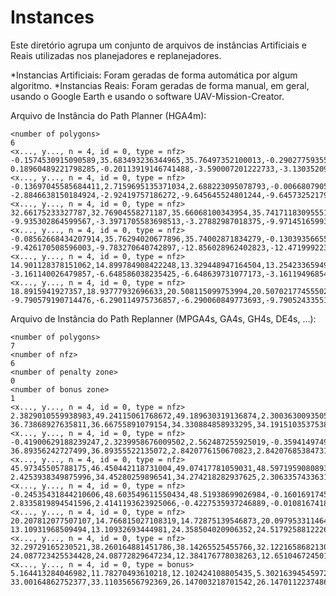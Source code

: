 # Instances

Este diretório agrupa um conjunto de arquivos de instâncias Artificiais e Reais utilizadas nos planejadores e replanejadores.

*Instancias Artificiais: Foram geradas de forma automática por algum algoritmo.
*Instancias Reais: Foram geradas de forma manual, em geral, usando o Google Earth e usando o software UAV-Mission-Creator.

Arquivo de Instância do Path Planner (HGA4m):

```
<number of polygons>
6
<x..., y..., n = 4, id = 0, type = nfz>
-0.1574530915090589,35.683493236344965,35.76497352100013,-0.29027759355372845
0.18960489221798285,-0.20113919146741488,-3.590007201222733,-3.1303520957103608
<x..., y..., n = 4, id = 0, type = nfz>
-0.13697045585684411,2.7159695135371034,2.688223095078793,-0.006680790582055828
-2.8846638150184924,-2.92419757186272,-9.645645524801244,-9.645732521797555
<x..., y..., n = 4, id = 0, type = nfz>
32.66175233327787,32.76904558271187,35.66068100343954,35.74171183095551
-9.935302864599567,-3.3971705583698513,-3.27882987018375,-9.971451659932168
<x..., y..., n = 4, id = 0, type = nfz>
-0.08562668434207914,35.76294020677896,35.74002871834279,-0.13039356655633066
-9.426170508596003,-9.783270640742897,-12.856028962402823,-12.471999223221738
<x..., y..., n = 4, id = 0, type = nfz>
14.901128378151062,14.899784908422248,13.329448947164504,13.254233659495148
-3.161140026479857,-6.648586038235425,-6.648639731077173,-3.161194968543261
<x..., y..., n = 4, id = 0, type = nfz>
18.8915941927357,18.93777932696633,20.508115099753994,20.507021774555028
-9.790579190714476,-6.290114975736857,-6.290060849773693,-9.790524335512249
```

Arquivo de Instância do Path Replanner (MPGA4s, GA4s, GH4s, DE4s, ...):

```
<number of polygons>
7
<number of nfz>
6
<number of penalty zone>
0
<number of bonus zone>
1
<x..., y..., n = 4, id = 0, type = nfz>
2.3829010559938983,49.24115061768672,49.189630319136874,2.3003630093505167
36.73868927635811,36.66755891079154,34.330884858933295,34.19151035375383
<x..., y..., n = 4, id = 0, type = nfz>
-0.41900629188239247,2.3239958676009502,2.562487255925019,-0.3594149749669098
36.89356242727499,36.89355522135072,2.8420776150670823,2.842076853847313
<x..., y..., n = 4, id = 0, type = nfz>
45.97345505788175,46.450442118731004,49.07417781059031,48.59719590808933
2.4253938349875996,34.45280259896541,34.274218282937625,2.3063357433631073
<x..., y..., n = 4, id = 0, type = nfz>
-0.24535431844210606,48.603549611550434,48.51938699026984,-0.16016917451657317
2.8335819894541596,2.4141193623925066,-0.4227535937246889,-0.010816741829863474
<x..., y..., n = 4, id = 0, type = nfz>
20.207812077507107,14.766815027108319,14.72875139546873,20.097953311464263
13.10931968509494,13.10932693444981,24.358504020906352,24.517925881222638
<x..., y..., n = 4, id = 0, type = nfz>
32.29729165230521,38.260164881451786,38.14265525455766,32.12216586821309
24.087723425534428,24.08772829647234,12.384176778038263,12.65104672450184
<x..., y..., n = 4, id = 0, type = bonus>
5.164413284046982,11.78270493610218,12.102424108805435,5.302163945459722
33.00164862752377,33.11035656792369,26.147003218701542,26.147011223748652
```
